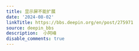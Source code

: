 ```yaml
---
title: 显示屏不能扩展
date: '2024-08-02'
linkTitle: https://bbs.deepin.org/en/post/275971
source: deepin_bbs
description:  小阿峰 
disable_comments: true
---
```


